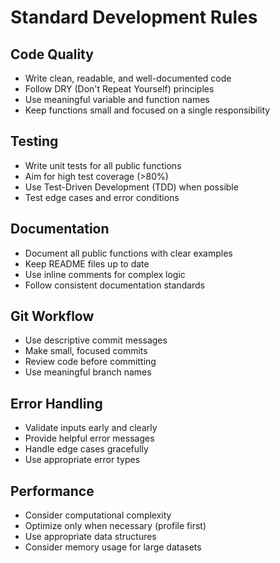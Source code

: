 # Standard Development Rules

## Code Quality

- Write clean, readable, and well-documented code
- Follow DRY (Don't Repeat Yourself) principles
- Use meaningful variable and function names
- Keep functions small and focused on a single responsibility

## Testing

- Write unit tests for all public functions
- Aim for high test coverage (>80%)
- Use Test-Driven Development (TDD) when possible
- Test edge cases and error conditions

## Documentation

- Document all public functions with clear examples
- Keep README files up to date
- Use inline comments for complex logic
- Follow consistent documentation standards

## Git Workflow

- Use descriptive commit messages
- Make small, focused commits
- Review code before committing
- Use meaningful branch names

## Error Handling

- Validate inputs early and clearly
- Provide helpful error messages
- Handle edge cases gracefully
- Use appropriate error types

## Performance

- Consider computational complexity
- Optimize only when necessary (profile first)
- Use appropriate data structures
- Consider memory usage for large datasets
